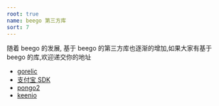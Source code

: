 ```yaml
---
root: true
name: beego 第三方库
sort: 7
---
```


随着 beego 的发展, 基于 beego 的第三方库也逐渐的增加,如果大家有基于 beego 的库,欢迎递交你的地址

- [gorelic](https://github.com/yvasiyarov/beego_gorelic)
- [支付宝 SDK](https://github.com/ascoders/alipay)
- [pongo2](https://github.com/oal/beego-pongo2)
- [keenio](https://github.com/pabdavis/beego_keenio)

